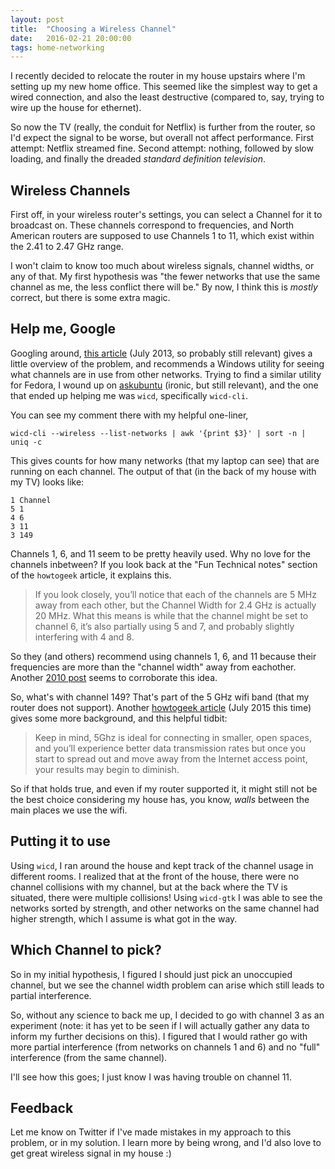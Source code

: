 ```yaml
---
layout: post
title:  "Choosing a Wireless Channel"
date:   2016-02-21 20:00:00
tags: home-networking
---
```


I recently decided to relocate the router in my house upstairs where I'm setting up my new home office.  This seemed like the simplest way to get a wired connection, and also the least destructive (compared to, say, trying to wire up the house for ethernet).

So now the TV (really, the conduit for Netflix) is further from the router, so I'd expect the signal to be worse, but overall not affect performance.  First attempt: Netflix streamed fine.  Second attempt: nothing, followed by slow loading, and finally the dreaded *standard definition television*.

## Wireless Channels

First off, in your wireless router's settings, you can select a Channel for it to broadcast on.  These channels correspond to frequencies, and North American routers are supposed to use Channels 1 to 11, which exist within the 2.41 to 2.47 GHz range.

I won't claim to know too much about wireless signals, channel widths, or any of that.  My first hypothesis was "the fewer networks that use the same channel as me, the less conflict there will be."  By now, I think this is *mostly* correct, but there is some extra magic.

## Help me, Google

Googling around, [this article](http://www.howtogeek.com/howto/21132/change-your-wi-fi-router-channel-to-optimize-your-wireless-signal/) (July 2013, so probably still relevant) gives a little overview of the problem, and recommends a Windows utility for seeing what channels are in use from other networks.  Trying to find a similar utility for Fedora, I wound up on [askubuntu](http://askubuntu.com/questions/309458/is-there-a-program-to-see-channels-used-by-wifi-networks-similar-to-vistumbler) (ironic, but still relevant), and the one that ended up helping me was `wicd`, specifically `wicd-cli`.

You can see my comment there with my helpful one-liner,

`wicd-cli --wireless --list-networks | awk '{print $3}' | sort -n | uniq -c`

This gives counts for how many networks (that my laptop can see) that are running on each channel.  The output of that (in the back of my house with my TV) looks like:

```
1 Channel
5 1
4 6
3 11
3 149
```

Channels 1, 6, and 11 seem to be pretty heavily used.  Why no love for the channels inbetween?  If you look back at the "Fun Technical notes" section of the `howtogeek` article, it explains this.

>If you look closely, you’ll notice that each of the channels are 5 MHz away from each other, but the Channel Width for 2.4 GHz is actually 20 MHz. What this means is while that the channel might be set to channel 6, it’s also partially using 5 and 7, and probably slightly interfering with 4 and 8.

So they (and others) recommend using channels 1, 6, and 11 because their frequencies are more than the "channel width" away from eachother.  Another [2010 post](http://www.dslreports.com/forum/r24974694-Wireless-channel-selection) seems to corroborate this idea.

So, what's with channel 149?  That's part of the 5 GHz wifi band (that my router does not support).  Another [howtogeek article](http://www.howtogeek.com/222249/whats-the-difference-between-2.4-ghz-and-5-ghz-wi-fi-and-which-should-you-use/) (July 2015 this time) gives some more background, and this helpful tidbit:

>Keep in mind, 5Ghz is ideal for connecting in smaller, open spaces, and you’ll experience better data transmission rates but once you start to spread out and move away from the Internet access point, your results may begin to diminish.

So if that holds true, and even if my router supported it, it might still not be the best choice considering my house has, you know, *walls* between the main places we use the wifi.

## Putting it to use

Using `wicd`, I ran around the house and kept track of the channel usage in different rooms.   I realized that at the front of the house, there were no channel collisions with my channel, but at the back where the TV is situated, there were multiple collisions!  Using `wicd-gtk` I was able to see the networks sorted by strength, and other networks on the same channel had higher strength, which I assume is what got in the way.

## Which Channel to pick?

So in my initial hypothesis, I figured I should just pick an unoccupied channel, but we see the channel width problem can arise which still leads to partial interference.

So, without any science to back me up, I decided to go with channel 3 as an experiment (note: it has yet to be seen if I will actually gather any data to inform my further decisions on this).  I figured that I would rather go with more partial interference (from networks on channels 1 and 6) and no "full" interference (from the same channel).

I'll see how this goes; I just know I was having trouble on channel 11.

## Feedback
Let me know on Twitter if I've made mistakes in my approach to this problem, or in my solution.  I learn more by being wrong, and I'd also love to get great wireless signal in my house :)
